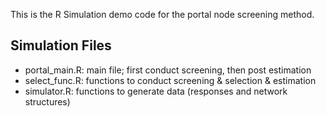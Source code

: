 
This is the R Simulation demo code for the portal node screening method.

## Simulation Files
 - portal_main.R: main file; first conduct screening, then post estimation
 - select_func.R: functions to conduct screening & selection & estimation
 - simulator.R: functions to generate data (responses and network structures)
